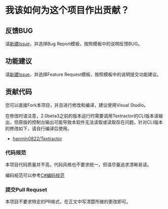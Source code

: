 # 我该如何为这个项目作出贡献？

## 反馈BUG

请[新建Issue](https://github.com/hanmin0822/MisakaTranslator/issues/new/choose)，并选择Bug Report模板，按照模板中的说明反馈BUG。

## 功能建议

请[新建Issue](https://github.com/hanmin0822/MisakaTranslator/issues/new/choose)，并选择Feature Request模板，按照模板中的说明提交功能建议。

## 贡献代码

您可以直接Fork本项目，并且进行修改和编译，建议使用Visual Studio。

在修改时请注意，2.0beta3之前的版本运行时需要调用Textractor的CLI版本读输出，但原版的控制台输出可能导致本软件无法读取或读取存在问题，针对CLI版本的修改如下，请自行编译后使用。

* [hanmin0822/Textractor](https://github.com/hanmin0822/Textractor)

### 代码规范

本项目代码质量并不高，代码风格也不要求统一，但请尽量追求清晰易读。

编码规范可以参考[C#编码规范](https://gist.github.com/zhuqling/a2700703d088b8746f0c)

### 提交Pull Requset

本项目不要求特定的PR格式，在正文中写清楚所做的更改即可。

